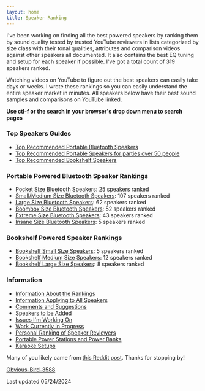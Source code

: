 ```yaml
---
layout: home
title: Speaker Ranking
---
```


I've been working on finding all the best powered speakers by ranking them by sound quality tested by trusted YouTube reviewers in lists categorized by size class with their tonal qualities, attributes and comparison videos against other speakers all documented. It also contains the best EQ tuning and setup for each speaker if possible. I've got a total count of 319 speakers ranked.

Watching videos on YouTube to figure out the best speakers can easily take days or weeks. I wrote these rankings so you can easily understand the entire speaker market in minutes. All speakers below have their best sound samples and comparisons on YouTube linked.

**Use ctl-f or the search in your browser's drop down menu to search pages**

### Top Speakers Guides

- [Top Recommended Portable Bluetooth Speakers](/top-recommended/)
- [Top Recommended Portable Speakers for parties over 50 people](/portable-party-speakers/)
- [Top Recommended Bookshelf Speakers](/bookshelf-top-recommended/)

### Portable Powered Bluetooth Speaker Rankings

- [Pocket Size Bluetooth Speakers](/pocket-size/): 25 speakers ranked
- [Small/Medium Size Bluetooth Speakers](/small-medium-size/): 107 speakers ranked
- [Large Size Bluetooth Speakers](/large-size/): 62 speakers ranked
- [Boombox Size Bluetooth Speakers](/boombox-size/): 52 speakers ranked
- [Extreme Size Bluetooth Speakers](/extreme-size/): 43 speakers ranked
- [Insane Size Bluetooth Speakers](/insane-size/): 5 speakers ranked

### Bookshelf Powered Speaker Rankings

- [Bookshelf Small Size Speakers](/bookshelf-small/): 5 speakers ranked
- [Bookshelf Medium Size Speakers](/bookshelf-medium/): 12 speakers ranked
- [Bookshelf Large Size Speakers](/bookshelf-large/): 8 speakers ranked

### Information

- [Information About the Rankings](/information-about-the-rankings/)
- [Information Applying to All Speakers](/information-applying-to-all-speakers/)
- [Comments and Suggestions](/comments-suggestions/)
- [Speakers to be Added](/speakers-to-be-added/)
- [Issues I'm Working On](/issues-im-working-on/)
- [Work Currently In Progress](/work-currently-in-progress/)
- [Personal Ranking of Speaker Reviewers](/personal-ranking-of-speaker-reviewers/)
- [Portable Power Stations and Power Banks](/portable-power-stations/)
- [Karaoke Setups](/karaoke-setups/)

Many of you likely came from [this Reddit post](https://www.reddit.com/r/WirelessSpeakers/comments/16zs2ol/ranking_all_battery_powered_wireless_speakers/). Thanks for stopping by!

[Obvious-Bird-3588](https://www.reddit.com/user/Obvious-Bird-3588)

Last updated 05/24/2024
